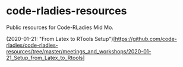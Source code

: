 # code-rladies-resources
Public resources for Code-RLadies Mid Mo.

(2020-01-21: "From Latex to RTools Setup")[https://github.com/code-rladies/code-rladies-resources/tree/master/meetings_and_workshops/2020-01-21_Setup_from_Latex_to_Rtools]
